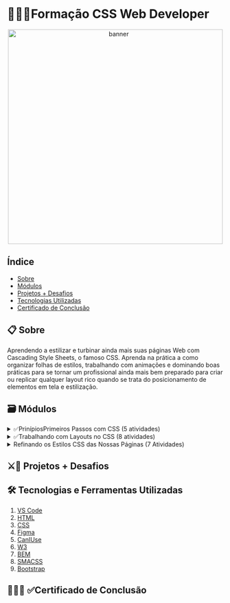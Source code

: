 # 👨🏾‍💻Formação CSS Web Developer
<p align="center">
  <a href="https://web.dio.me/track/formacao-css-web-developer" target="_blank">
    <img align="center" src="https://hermes.dio.me/tracks/da043c7a-7189-441e-bf28-adc2d05a4934.png" alt="banner" width="500"/>
  </a>
</p>

## Índice
- <a href="#sobre">Sobre</a>
- <a href="#modulos">Módulos</a>
- <a href="#projetos">Projetos + Desafios</a>
- <a href="#tecnologias">Tecnologias Utilizadas</a>
- <a href="#certificado">Certificado de Conclusão</a>

<h2 id="sobre">📋 Sobre</h2>
<div>
 <p>Aprendendo a estilizar e turbinar ainda mais suas páginas Web com Cascading Style Sheets, o famoso CSS. Aprenda na prática a como organizar folhas de estilos, trabalhando com animações e dominando boas práticas para se tornar um profissional ainda mais bem preparado para criar ou replicar qualquer layout rico quando se trata do posicionamento de elementos em tela e estilização.</p>
 
</di>

<h2 id="modulos">🗃 Módulos</h2>
<details>
  <summary>✅PrinípiosPrimeiros Passos com CSS (5 atividades)</summary>
 
   -  [x] Fundamentos do css(3hr)
   -  [x] Estilizações Básicas com CSS(6hrs)
   -  [x] Unidades de Medida em CSS(2hr)
   -  [x] Criando sua Primeira Landing Page com HTML e CSS(2hr)
   -  [x] Materiais Complementares - Primeiros Passos com CSS(1hr)
  
</details>
<details>
  <summary>✅Trabalhando com Layouts no CSS (8 atividades)</summary>
 
   -  [x] Posicionamentos e Exibição de Elementos com CSS(2hr)
   -  [x] Trabalhando com Flexbox no CSS(2hrs)
   -  [x] Clonando Youtube com CSS(2rhs)
   -  [x] Dominando Grid Layouts no CSS(3hrs)
   -  [x] Reproduzindo a Listagem do Youtube co Grid Layout no CSS(2hrs)
   -  [x] Responsividade no CSS(3hr)
   -  [x] Construind um Layout Responsivo para o Site do Discord Com CSS(2hr)
   -  [x] Materiais Complementares - Trabalhando Com Layouts no CSS(1hr)
  
</details>
<details>
 <summary>Refinando os Estilos CSS das Nossas Páginas (7 Atividades)</summary>

  -  [x] Pseudo Elementos e Pseudo Classes(4hrs)
  -  [x] Transições e Animações(3hrs)
  -  [x] Boas Práticas e conveções no CSS(2hrs)
  -  [x] Iniciando com seu primeiro Framework em CSS: Bootstrap(3hrs)
  -  [ ] Clonando o Site da HBO Max com Animações em HTML e CSS(1hrs)
  -  [x] Materiais Complementares - Refinando os Estilos CSS das nossas páginas(1hrs)
  -  [x] Avalie a Formação CSS Web Developer(1hrs)
         
</details>

<h2 id="projetos">⚔🎯 Projetos + Desafios</h2>

<h2 id="tecnologias">🛠 Tecnologias e Ferramentas Utilizadas</h2>

1. <a href="https://code.visualstudio.com/" target="_blank">VS Code</a>
2. <a href="https://developer.mozilla.org/pt-BR/docs/Web/HTML" target="_blank">HTML</a>
3. <a href="https://developer.mozilla.org/pt-BR/docs/Web/CSS" target="_blank">CSS</a>
4. <a href="https://www.figma.com/" target="_blank">Figma</a>
5. <a href="https://caniuse.com/" target="_blank">CanIUse</a>
6. <a href="https://www.w3schools.com/" target="_blank">W3</a>
7. <a href="https://getbem.com/" target="_blank">BEM</a>
8. <a href="https://smacss.com/" target="_blank">SMACSS</a>
9. <a href="https://getbootstrap.com/" target="_blank">Bootstrap</a>


<h2 id="certificado">👨🏾‍🎓 ✅Certificado de Conclusão</h2>


